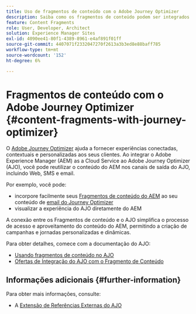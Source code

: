 ```yaml
---
title: Uso de fragmentos de conteúdo com o Adobe Journey Optimizer
description: Saiba como os fragmentos de conteúdo podem ser integrados e usados com o Adobe Journey Optimizer.
feature: Content Fragments
role: User, Developer, Architect
solution: Experience Manager Sites
exl-id: 4090ee41-80f1-4389-8961-e4af891f01ff
source-git-commit: 4407071f2332047270f2613a3b3ed8e88baff785
workflow-type: tm+mt
source-wordcount: '152'
ht-degree: 6%

---
```


# Fragmentos de conteúdo com o Adobe Journey Optimizer {#content-fragments-with-journey-optimizer}

O [Adobe Journey Optimizer](https://experienceleague.adobe.com/pt-br/docs/journey-optimizer/using/get-started/get-started) ajuda a fornecer experiências conectadas, contextuais e personalizadas aos seus clientes. Ao integrar o Adobe Experience Manager (AEM) as a Cloud Service ao Adobe Journey Optimizer (AJO), você pode reutilizar o conteúdo do AEM nos canais de saída do AJO, incluindo Web, SMS e email.

Por exemplo, você pode:

* incorpore facilmente seus [Fragmentos de conteúdo do AEM](/help/sites-cloud/administering/content-fragments/overview.md) ao seu conteúdo de [email do Journey Optimizer](https://experienceleague.adobe.com/pt-br/docs/journey-optimizer/using/channels/email/get-started-email)
* visualizar a experiência do AJO diretamente do AEM

A conexão entre os Fragmentos de conteúdo e o AJO simplifica o processo de acesso e aproveitamento do conteúdo do AEM, permitindo a criação de campanhas e jornadas personalizadas e dinâmicas.

Para obter detalhes, comece com a documentação do AJO:

* [Usando fragmentos de conteúdo no AJO](https://experienceleague.adobe.com/docs/journey-optimizer/using/integrations/aem-fragments.html?lang=pt-BR#integrations)
* [Ofertas de Integração do AJO com o Fragmento de Conteúdo](https://experienceleague.adobe.com/pt-br/docs/journey-optimizer/using/decisioning/offer-decisioning/managing-offers-in-the-offer-library/configure-offers/add-representations#urls)

## Informações adicionais {#further-information}

Para obter mais informações, consulte:

* A [Extensão de Referências Externas do AJO](/help/sites-cloud/administering/content-fragments/extension-content-fragment-ajo-external-references.md)
